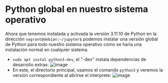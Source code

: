 # Python global en nuestro sistema operativo
Ahora que tenemos instalada y activada la versión 3.11.10 de Python en la dirección ```vagrant@debian:~/jupyter$``` podemos instalar una versión global de Python para todo nuestro sistema operativo como se haría una instalación normal en cualquier sistema.
* ```sudo apt instal python3-dev```, el "-dev" instala dependencias de desarrollo extras:
![image](https://github.com/user-attachments/assets/31fa8c29-cb62-46a0-829e-4c79c15df878)
* En este, el directorio principal, usamos el comando ```python3``` y veremos la versión correspondiente al abrirse el interprete:
![image](https://github.com/user-attachments/assets/87289971-ce6e-43f1-9667-6c1325f9c541)
